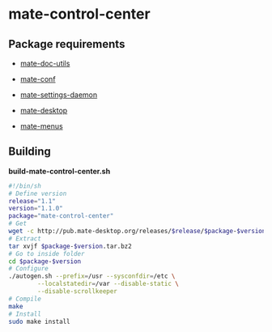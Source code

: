 # mate-control-center

## Package requirements

  * [mate-doc-utils](./mate-doc-utils)

  * [mate-conf](./mate-conf)

  * [mate-settings-daemon](./mate-settings-daemon)

  * [mate-desktop](./mate-desktop)

  * [mate-menus](./mate-menus)

## Building

**build-mate-control-center.sh**

```bash
#!/bin/sh
# Define version
release="1.1"
version="1.1.0"
package="mate-control-center"
# Get
wget -c http://pub.mate-desktop.org/releases/$release/$package-$version.tar.bz2
# Extract
tar xvjf $package-$version.tar.bz2
# Go to inside folder
cd $package-$version
# Configure
./autogen.sh --prefix=/usr --sysconfdir=/etc \
        --localstatedir=/var --disable-static \
        --disable-scrollkeeper
# Compile
make
# Install
sudo make install
```
